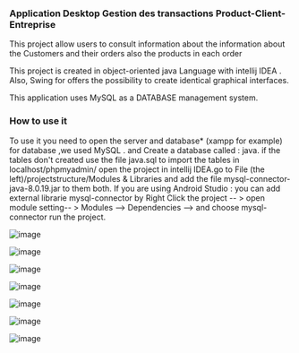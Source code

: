 ### Application Desktop Gestion des transactions Product-Client-Entreprise

This project allow users to consult information about the information about the Customers and their orders also the products in each order


This project is created in object-oriented java Language with intellij IDEA .
Also, Swing for offers the possibility to create identical graphical interfaces.


This application uses MySQL as a DATABASE management system.


### How to use it
To use it you need to open the server and database* (xampp for example) for database ,we used MySQL .
and Create a database called : java.
if the tables don't created use the file java.sql to import the tables in localhost/phpmyadmin/
open the project in intellij IDEA.go to File (the left)/projectstructure/Modules & Libraries and add the file mysql-connector-java-8.0.19.jar to them both.
If you are using Android Studio : you can add external librarie mysql-connector by Right Click the project -- > open module setting-- > Modules --> Dependencies --> <Module source> and choose mysql-connector
run the project.

  
  ![image](https://user-images.githubusercontent.com/64175026/150038666-aed71049-7216-49e1-9d41-e03a863eeb40.png)

  
  ![image](https://user-images.githubusercontent.com/64175026/150038696-ae943af4-160f-4c63-a659-608148722fdb.png)

  
  ![image](https://user-images.githubusercontent.com/64175026/150038709-19147d30-8c09-484d-b12d-ff36ba4c0ad9.png)

  
  ![image](https://user-images.githubusercontent.com/64175026/150038834-16d9a9b7-1df6-4b84-b3f2-c2a4cb5867fa.png)

  
  ![image](https://user-images.githubusercontent.com/64175026/150038884-61db1242-a2cd-4dbb-a5cb-9181a218a8b4.png)

  
  
  ![image](https://user-images.githubusercontent.com/64175026/150038910-e5f8e853-f2f8-44f4-a7cd-3f1fa0c23195.png)

  
  
  ![image](https://user-images.githubusercontent.com/64175026/150038923-8cfe047e-e03b-4a5e-aa45-9a993b397fd1.png)

  
 
  
